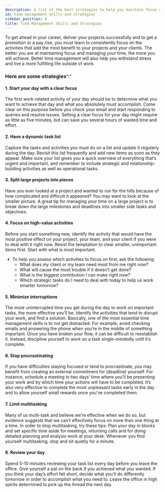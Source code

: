 ```yaml
---
description: A list of the best strategies to help you maintain focus and managing your time more effectively. 
id: time-management-skills-and-strategies
sidebar_position: 6
title: Time Management Skills and Strategies
---
```


<head>
    <meta property="og:title" content="Time Management Skills and Strategies" />
    <meta property="og:type" content="article" />
    <meta property="og:url" content="https://www.developermentoring.guide/essential-mentoring-resources/time-management-skills-and-strategies" />
</head>

To get ahead in your career, deliver your projects successfully and to get a promotion or a pay rise, you must learn to consistently focus on the activities that add the most benefit to your projects and your clients. The better you are at maintaining focus and managing your time, the more you will achieve. Better time management will also help you withstand stress and live a more fulfilling life outside of work.

### Here are some strategies':'

#### 1. Start your day with a **clear focus**

The first work-related activity of your day should be to determine what you want to achieve that day and what you absolutely must accomplish. Come clear on this purpose before you check your email and start responding to queries and resolve issues. Setting a clear focus for your day might require as little as five minutes, but can save you several hours of wasted time and effort.

#### 2. Have a **dynamic task list**

Capture the tasks and activities you must do on a list and update it regularly during the day. Revisit this list frequently and add new items as soon as they appear. Make sure your list gives you a quick overview of everything that’s urgent and important, and remember to include strategic and relationship-building activities as well as operational tasks.

#### 3. Split large projects into pieces

Have you ever looked at a project and wanted to run for the hills because of how complicated and difficult it appeared? You may want to look at the smaller picture. A great tip for managing your time on a large project is to break down the large milestones and deadlines into smaller side tasks and objectives.

#### 4. Focus on high-value activities

Before you start something new, identify the activity that would have the most positive effect on your project, your team, and your client if you were to deal with it right now. Resist the temptation to clear smaller, unimportant items first. Start with what is most important.

* To help you assess which activities to focus on first, ask the following:&#x20;
  * What does my client or my team need most from me right now?&#x20;
  * What will cause the most trouble if it doesn’t get done?&#x20;
  * What is the biggest contribution I can make right now?&#x20;
  * Which strategic tasks do I need to deal with today to help us work smarter tomorrow?

#### 5. Minimize interruptions

The more uninterrupted time you get during the day to work on important tasks, the more effective you’ll be. Identify the activities that tend to disrupt your work, and find a solution. Basically, one of the most essential time management skills is to not get distracted. For example, avoid checking emails and answering the phone when you’re in the middle of something important. Once you have broken your flow, it can be difficult to reestablish it. Instead, discipline yourself to work on a task single-mindedly until it’s complete.

#### 6. Stop procrastinating

If you have difficulties staying focused or tend to procrastinate, you may benefit from creating an external commitment for (deadline) yourself. For instance, schedule a meeting in two days’ time where you’ll be presenting your work and by which time your actions will have to be completed. It’s also very effective to complete the most unpleasant tasks early in the day and to allow yourself small rewards once you’ve completed them.

#### 7. Limit multitasking

Many of us multi-task and believe we’re effective when we do so, but evidence suggests that we can’t effectively focus on more than one thing at a time. In order to stop multitasking, try these tips: Plan your day in blocks and set specific time aside for meetings, returning calls and for doing detailed planning and analysis work at your desk. Whenever you find yourself multitasking, stop and sit quietly for a minute.

#### 8. Review your day

Spend 5-10 minutes reviewing your task list every day before you leave the office. Give yourself a pat on the back if you achieved what you wanted. If you think your day’s effort fell short, decide what you’ll do differently tomorrow in order to accomplish what you need to. Leave the office in high spirits determined to pick up the thread the next day.
